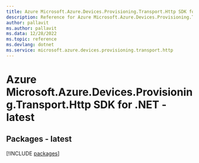```yaml
---
title: Azure Microsoft.Azure.Devices.Provisioning.Transport.Http SDK for .NET
description: Reference for Azure Microsoft.Azure.Devices.Provisioning.Transport.Http SDK for .NET
author: pallavit
ms.author: pallavit
ms.data: 12/28/2022
ms.topic: reference
ms.devlang: dotnet
ms.service: microsoft.azure.devices.provisioning.transport.http
---
```

# Azure Microsoft.Azure.Devices.Provisioning.Transport.Http SDK for .NET - latest
## Packages - latest
[!INCLUDE [packages](microsoft.azure.devices.provisioning.transport.http-index.md)]
